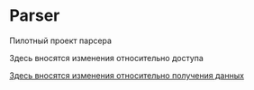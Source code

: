 # Parser
Пилотный проект парсера
<p>Здесь вносятся изменения относительно доступа<a href="https://github.com/Lfdd/Parser/tree/main/wsaccess"></p>
<p>Здесь вносятся изменения относительно получения данных<a href="https://github.com/Lfdd/Parser/tree/main/wrkwdata"></p>
